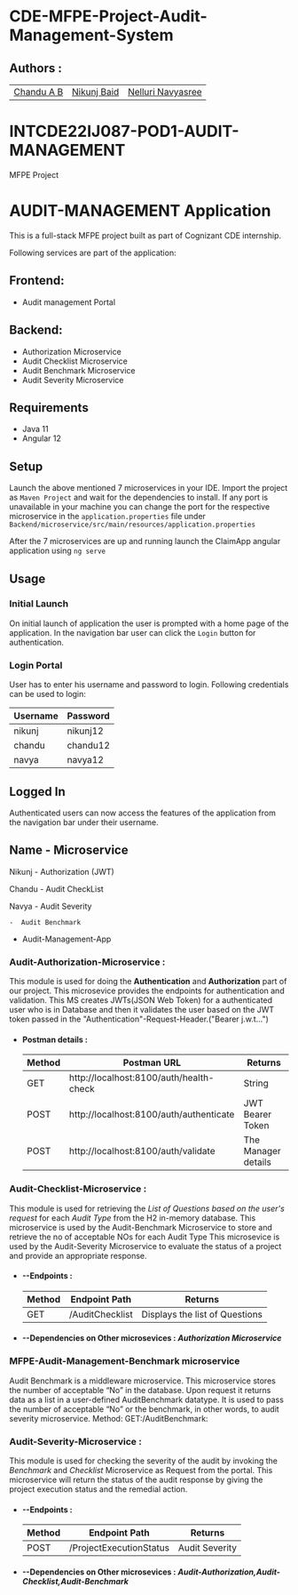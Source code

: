 # CDE-MFPE-Project-Audit-Management-System

## Authors :

<table>
    <tr>
        <td>
            <a href="https://github.com/Chandu-A-B">Chandu A B</a>
        </td>
        <td>
            <a href="https://github.com/NIks3s">Nikunj Baid</a>
        </td>
        <td>
            <a href="https://github.com/Navyachowdary9908">Nelluri Navyasree</a>
        </td>
    </tr>
</table>

# INTCDE22IJ087-POD1-AUDIT-MANAGEMENT
MFPE Project

# AUDIT-MANAGEMENT Application

This is a full-stack MFPE project built as part of Cognizant CDE internship.

Following services are part of the application:

## Frontend:
* Audit management Portal

## Backend:
* Authorization Microservice
* Audit Checklist Microservice
* Audit Benchmark Microservice
* Audit Severity Microservice


## Requirements
* Java 11
* Angular 12

## Setup

Launch the above mentioned 7 microservices in your IDE. Import the project as `Maven Project` and wait for the dependencies to install. If any port is unavailable in your machine you can change the port for the respective microservice in the `application.properties` file under `Backend/microservice/src/main/resources/application.properties`

After the 7 microservices are up and running launch the ClaimApp angular application using `ng serve`

## Usage

### Initial Launch

On initial launch of application the user is prompted with a home page of the application. In the navigation bar user can click the `Login` button for authentication.


### Login Portal

User has to enter his username and password to login. Following credentials can be used to login:

|  Username  |  Password  | 
|------------|------------|
|  nikunj    |  nikunj12  |
|  chandu    |  chandu12  |
|  navya     |  navya12   |


## Logged In

Authenticated users can now access the features of the application from the navigation bar under their username.

## Name     -    Microservice

Nikunj   -   Authorization (JWT)

Chandu   -   Audit CheckList

Navya  -   Audit Severity

    -  Audit Benchmark

-  Audit-Management-App



### Audit-Authorization-Microservice :
  This module is used for doing the **Authentication** and **Authorization** part of our project. 
  This microsevice provides the endpoints for authentication and validation. This MS creates JWTs(JSON Web Token)
  for a authenticated user who is in Database and then it validates the user based on the JWT token passed in the
  "Authentication"-Request-Header.("Bearer j.w.t...")

  * #### Postman details : 
    <table>
        <thead>
            <th>Method</th>
            <th>Postman URL</th>
            <th>Returns</th>
        </thead>
        <tbody>
            <tr>
                <td>GET</td>
                <td>http://localhost:8100/auth/health-check</td>
                <td>String</td>
            </tr>
            <tr>
                <td>POST</td>
                <td>http://localhost:8100/auth/authenticate</td>
                <td>JWT Bearer Token</td>
            </tr>
            <tr>
                <td>POST</td>
                <td>http://localhost:8100/auth/validate</td>
                <td>The Manager details</td>
            </tr>
        </tbody>
    </table>

### Audit-Checklist-Microservice :
  This module is used for retrieving the *List of Questions based on the user's request* for each *Audit Type* from the H2 in-memory database.
  This microservice is used by the Audit-Benchmark Microservice to store and retrieve the no of acceptable NOs for each Audit Type
  This microsevice is used by the Audit-Severity Microservice to evaluate the status of a project and provide an appropriate response.

  * #### --Endpoints : 
    <table>
        <thead>
            <th>Method</th>
            <th>Endpoint Path</th>
            <th>Returns</th>
        </thead>
        <tbody>
            <tr>
                <td>GET</td>
                <td>/AuditChecklist</td>
                <td>Displays the list of Questions</td>
            </tr>
        </tbody>
    </table>

  * #### --Dependencies on Other microsevices : *Authorization Microservice*

### MFPE-Audit-Management-Benchmark microservice


Audit Benchmark is a middleware microservice.
This microservice stores the number of acceptable “No” in the database.
Upon request it returns data as a list in a user-defined AuditBenchmark datatype.
It is used to pass the number of  acceptable “No” or the benchmark, in other words, to audit severity microservice.
Method:
GET:/AuditBenchmark:

### Audit-Severity-Microservice :

  This module is used for checking the severity of the audit by invoking the *Benchmark* and *Checklist*  Microservice as Request from the portal.
  This microservice will return the status of the audit response by giving the project execution status and the remedial action.

  * #### --Endpoints : 
    <table>
        <thead>
            <th>Method</th>
            <th>Endpoint Path</th>
            <th>Returns</th>
        </thead>
        <tbody>
            <tr>
                <td>POST</td>
                <td>/ProjectExecutionStatus</td>
                <td>Audit Severity</td>
            </tr>
        </tbody>
    </table>

  * #### --Dependencies on Other microsevices : *Audit-Authorization,Audit-Checklist,Audit-Benchmark*
